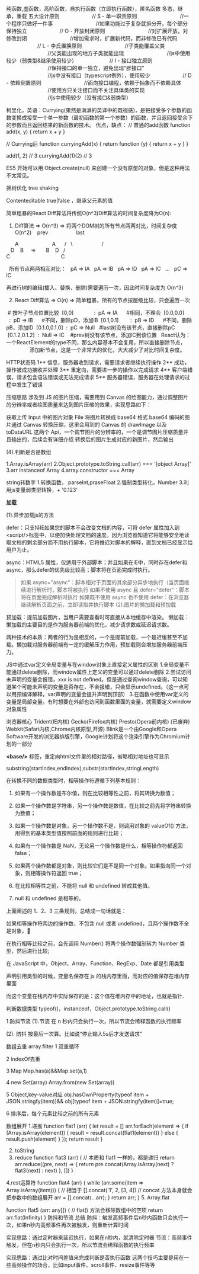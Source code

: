 纯函数,虚函数，高阶函数，自执行函数（立即执行函数），匿名函数
多态，继承，重载
五大设计原则
　　　　　　// S - 单一职责原则
　　　　　　　　//一个程序只做好一件事
　　　　　　　　//如果功能过于复杂就拆分开，每个部分保持独立
　　　　　　// O - 开放封闭原则
　　　　　　　　//对扩展开放，对修改封闭
　　　　　　　　//增加需求时，扩展新代码，而非修改已有代码
　　　　　　// L - 李氏置换原则
　　　　　　　　//子类能覆盖父类
　　　　　　　　//父类能出现的地方子类就能出现
　　　　　　　　//js中使用较少（弱类型&继承使用较少）
　　　　　　// I - 接口独立原则
　　　　　　　　//保持接口的单一独立，避免出现“胖接口”
　　　　　　　　//js中没有接口（typescript例外），使用较少
　　　　　　// D - 依赖倒置原则
　　　　　　　　//面向接口编程，依赖于抽象而不依赖具体
　　　　　　　　//使用方只关注接口而不关注具体类的实现
　　　　　　　　//js中使用较少（没有接口&弱类型）

柯里化，英语：Currying(果然是满满的英译中的既视感)，是把接受多个参数的函数变换成接受一个单一参数（最初函数的第一个参数）的函数，并且返回接受余下的参数而且返回结果的新函数的技术。
优点，缺点：
// 普通的add函数
function add(x, y) {
    return x + y
}

// Currying后
function curryingAdd(x) {
    return function (y) {
        return x + y
    }
}

add(1, 2)           // 3
curryingAdd(1)(2)   // 3

ES5 开始可以用 Object.create(null) 来创建一个没有原型的对象，但是这种用法不太常见。

摇树优化 tree shaking

Contenteditable  true|false ，继承父元素的值


简单粗暴的React Diff算法将传统O(n^3)Diff算法的时间复杂度降为O(n):
1. Diff算法 => O(n^3) => 将两个DOM树的所有节点两两对比，时间复杂度 O(n^2)
   prev                   last   

      A                       A
     /   \                    /   \
   D    B     =>       B    D
  /                                  \
C                                   C

  所有节点两两相互对比：
  pA => lA
  pA => lB
  pA => lD
  pA => lC
  ...
  pC => lC

再进行树的编辑(插入、替换、删除)需要遍历一次，因此时间复杂度为 O(n^3)


2. React Diff算法 => O(n) => 简单粗暴，所有的节点按层级比较，只会遍历一次

 # 按叶子节点位置比较
 [0,0]              :  pA => lA      #相同，不理会
 [0.0,0.0]        :  pD => lB      #不同，删除pD，添加lB
 [0.1,0.1]        :  pB => lD      #不同，删除pB，添加lD
 [0.1.0,0.1.0]  :  pC => Null   #last树没有该节点，直接删除pC
 [0.1.2,0.1.2]  :  Null => lC    #prev树没有该节点，添加lC到该位置
 
React认为：一个ReactElement的type不同，那么内容基本不会复用，所以直接删除节点，
                    添加新节点，这是一个非常大的优化，大大减少了对比时间复杂度。

HTTP状态码
1**	信息，服务器收到请求，需要请求者继续执行操作
2**	成功，操作被成功接收并处理
3**	重定向，需要进一步的操作以完成请求
4**	客户端错误，请求包含语法错误或无法完成请求
5**	服务器错误，服务器在处理请求的过程中发生了错误



压缩思路
涉及到 JS 的图片压缩，需要用到 Canvas 的绘图能力，通过调整图片的分辨率或者绘图质量来达到图片压缩的效果，实现思路如下：

获取上传 Input 中的图片对象 File
将图片转换成 base64 格式
base64 编码的图片通过 Canvas 转换压缩，这里会用到的 Canvas 的 drawImage 以及 toDataURL 这两个 Api，一个调节图片的分辨率的，一个是调节图片压缩质量并且输出的，后续会有详细介绍
转换后的图片生成对应的新图片，然后输出

(4).判断是否是数组

1.Array.isArray(arr)
2.Object.prototype.toString.call(arr) === '[object Array]'
3.arr instanceof Array
4.array.constructor === Array

string转数字
1.转换函数， parseInt,praseFloat
2.强制类型转化，Number
3.利用js变量弱类型转换，+ '0.123'

**加载**

(1).异步加载js的方法

defer：只支持IE如果您的脚本不会改变文档的内容，可将 defer 属性加入到\<script\/>标签中，以便加快处理文档的速度。因为浏览器知道它将能够安全地读取文档的剩余部分而不用执行脚本，它将推迟对脚本的解释，直到文档已经显示给用户为止。

async：HTML5 属性，仅适用于外部脚本；并且如果在IE中，同时存在defer和async，那么defer的优先级比较高；脚本将在页面完成时执行。

> 如果 async="async"：脚本相对于页面的其余部分异步地执行（当页面继续进行解析时，脚本将被执行
如果不使用 async 且 defer="defer"：脚本将在页面完成解析时执行
如果既不使用 async 也不使用 defer：在浏览器继续解析页面之前，立即读取并执行脚本
(2).图片的懒加载和预加载

预加载：提前加载图片，当用户需要查看时可直接从本地缓存中渲染。
懒加载：懒加载的主要目的是作为服务器前端的优化，减少请求数或延迟请求数。

两种技术的本质：两者的行为是相反的，一个是提前加载，一个是迟缓甚至不加载。懒加载对服务器前端有一定的缓解压力作用，预加载则会增加服务器前端压力。

JS中通过var定义全局变量与在window对象上直接定义属性的区别
1.全局变量不能通过delete删除，而window属性上定义的变量可以通过delete删除
2.尝试访问未声明的变量会报错，xxx is not defined。但是通过查询window查询，可以知道某个可能未声明的变量是否存在，不会报错，只会显示undefined。（这一点可以用预编译解释，var声明的变量会提升声明到顶部）
3.在函数中使用var定义的变量是局部变量。有时想要在外部也访问到函数里面的变量，就需要定义window对象属性

浏览器核心
Trident(IE内核) Gecko(Firefox内核) Presto(Opera前内核) (已废弃) Webkit(Safari内核,Chrome内核原型,开源) Blink是一个由Google和Opera Software开发的浏览器排版引擎，Google计划将这个渲染引擎作为Chromium计划的一部分


**<base\/>** 标签，重定向html文件里的相对路径，省略相对地址也可显示

substring(startIndex,endIndex),substr(startIndex,stringLength)

在转换不同的数据类型时，相等操作符遵循下列基本规则：

1. 如果有一个操作数是布尔值，则在比较相等性之前，将其转换为数值；

2. 如果一个操作数是字符串，另一个操作数是数值，在比较之前先将字符串转换为数值；

3. 如果一个操作数是对象，另一个操作数不是，则调用对象的 valueOf() 方法，用得到的基本类型值按照前面的规则进行比较；

4. 如果有一个操作数是 NaN，无论另一个操作数是什么，相等操作符都返回 false；

5. 如果两个操作数都是对象，则比较它们是不是同一个对象。如果指向同一个对象，则相等操作符返回 true；

6. 在比较相等性之前，不能将 null 和 undefined 转成其他值。

7. null 和 undefined 是相等的。

上面阐述的 1、2、3 三条规则，总结成一句话就是：

如果相等操作符两边的操作数，不包含 null 或者 undefined，且两个操作数不全是对象，

在执行相等比较之前，会先调用 Number() 将两个操作数强制转为 Number 类型，然后进行比较;

在 JavaScript 中，Object、Array、Function、RegExp、Date 都是引用类型

声明引用类型的时候，变量名保存在 js 的栈内存里面，而对应的值保存在堆内存里面

而这个变量在栈内存中实际保存的是：这个值在堆内存中的地址，也就是指针.


判断数据类型
typeof()，instanceof，Object.prototype.toString.call()


1.防抖节流
(1).节流
在 n 秒内只会执行一次，所以节流会稀释函数的执行频率

(2). 防抖
按最后一次算。比如说“停止输入5s后才发送请求”

数组去重
array.filter 
1 双重循环

2 indexOf去重

3 Map
Map.has(a)&&Map.set(a,1)

4 new Set(array)
Array.from(new Set(array))

5 Object,key-value对应
obj.hasOwnProperty(typeof item + JSON.stringfy(item))&& obj[typeof item + JSON.stringfy(item)]=true;

6 排序后，每个元素比较之前的所有元素


数组展开
1.递推
function flat1 (arr) {
    let result = []
    arr.forEach(element => {
        if (Array.isArray(element)) {
            result = result.concat(flat1(element))
        } else {
            result.push(element)
        }
    });
    return result
}

2. toString
3. reduce
function flat3 (arr) {
    // 本质和 flat1 一样的，都是递归
    return arr.reduce((pre, next) => {
        return pre.concat(Array.isArray(next) ? flat3(next) : next)
    }, [])
}

4.rest运算符
function flat4 (arr) {
    while (arr.some(item => Array.isArray(item))) {
        // 相当于 [].concat('1', 2, [3, 4])
        // concat 方法本身就会把参数中的数组展开
        arr = [].concat(...arr);
    }
    return arr;
}
5. Array.flat

function flat5 (arr: any[]) {
    // flat() 方法会移除数组中的空项
    return arr.flat(Infinity)
}
防抖和节流
总结
防抖：触发高频事件后n秒内函数只会执行一次，如果n秒内高频事件再次被触发，则重新计算时间

实现思路：通过定时器来延迟执行，如果在n秒内，就清除定时器
节流：高频事件触发，但在n秒内只会执行一次，所以节流会稀释函数的执行频率

实现思路：通过比对时间差值来完成判断是否执行函数
这两个技巧主要是用在一些高频操作的场合，比如input事件、scroll事件、resize事件等等

